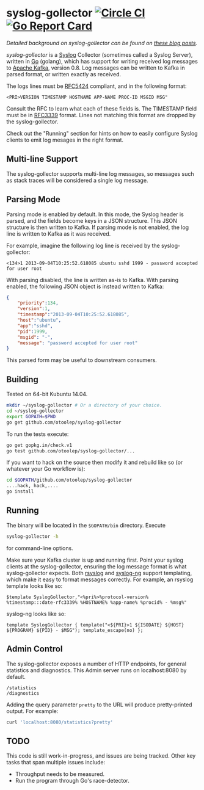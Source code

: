 syslog-gollector [![Circle CI](https://circleci.com/gh/otoolep/syslog-gollector/tree/master.svg?style=svg)](https://circleci.com/gh/otoolep/syslog-gollector/tree/master)  [![Go Report Card](https://goreportcard.com/badge/github.com/otoolep/syslog-gollector)](https://goreportcard.com/report/github.com/otoolep/syslog-gollector) 
========

*Detailed background on syslog-gollector can be found on [these blog posts](http://www.philipotoole.com/tag/syslog-gollector/).*

*syslog-gollector* is a [Syslog](https://en.wikipedia.org/wiki/Syslog) Collector (sometimes called a Syslog Server), written in [Go](http://golang.org/) (golang), which has support for writing received log messages to [Apache Kafka](https://kafka.apache.org/), version 0.8. Log messages can be written to Kafka in parsed format, or written exactly as received.

The logs lines must be [RFC5424](http://tools.ietf.org/html/rfc5424) compliant, and in the following format:

    <PRI>VERSION TIMESTAMP HOSTNAME APP-NAME PROC-ID MSGID MSG"

Consult the RFC to learn what each of these fields is. The TIMESTAMP field must be in [RFC3339](http://www.ietf.org/rfc/rfc3339.txt) format. Lines not matching this format are dropped by the syslog-gollector.

Check out the "Running" section for hints on how to easily configure Syslog clients to emit log mesages in the right format.

Multi-line Support
------------
The syslog-gollector supports multi-line log messages, so messages such as stack traces will be considered a single log message.

Parsing Mode
------------
Parsing mode is enabled by default. In this mode, the Syslog header is parsed, and the fields become keys in a JSON structure. This JSON structure is then written to Kafka. If parsing mode is not enabled, the log line is written to Kafka as it was received.

For example, imagine the following log line is received by the syslog-gollector:

    <134>1 2013-09-04T10:25:52.618085 ubuntu sshd 1999 - password accepted for user root

With parsing disabled, the line is written as-is to Kafka. With parsing enabled, the following JSON object is instead written to Kafka:

```json
{
    "priority":134,
    "version":1,
    "timestamp":"2013-09-04T10:25:52.618085",
    "host":"ubuntu",
    "app":"sshd",
    "pid":1999,
    "msgid": "-",
    "message": "password accepted for user root"
}
```

This parsed form may be useful to downstream consumers.

Building
------------
Tested on 64-bit Kubuntu 14.04.

```bash
mkdir ~/syslog-gollector # Or a directory of your choice.
cd ~/syslog-gollector
export GOPATH=$PWD
go get github.com/otoolep/syslog-gollector
```

To run the tests execute:
```bash
go get gopkg.in/check.v1
go test github.com/otoolep/syslog-gollector/...
```

If you want to hack on the source then modify it and rebuild like so (or whatever your Go workflow is):

```bash
cd $GOPATH/github.com/otoolep/syslog-gollector
....hack, hack,....
go install
```

Running
------------
The binary will be located in the ```$GOPATH/bin``` directory. Execute

```bash
syslog-gollector -h
```

for command-line options.

Make sure your Kafka cluster is up and running first. Point your syslog clients at the syslog-gollector, ensuring the log message format is what syslog-gollector expects. Both [rsyslog](http://www.rsyslog.com/) and [syslog-ng](http://www.balabit.com/network-security/syslog-ng) support templating, which make it easy to format messages correctly. For example, an rsyslog template looks like so:

    $template SyslogGollector,"<%pri%>%protocol-version% %timestamp:::date-rfc3339% %HOSTNAME% %app-name% %procid% - %msg%"

syslog-ng looks like so:

    template SyslogGollector { template("<${PRI}>1 ${ISODATE} ${HOST} ${PROGRAM} ${PID} - $MSG"); template_escape(no) };

Admin Control
------------
The syslog-gollector exposes a number of HTTP endpoints, for general statistics and diagnostics. This Admin server runs on localhost:8080 by default.

    /statistics
    /diagnostics

Adding the query parameter `pretty` to the URL will produce pretty-printed output. For example:

```bash
curl 'localhost:8080/statistics?pretty'
```

TODO
------------
This code is still work-in-progress, and issues are being tracked. Other key tasks that span multiple issues include:

* Throughput needs to be measured.
* Run the program through Go's race-detector.
